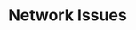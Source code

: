 ---
sidebar_position: 3
title: "Network Issues"
sidebar_label: "Network Issues"
description: "Fix networking problems in Debian environments - resolve connectivity issues, troubleshoot network configuration, fix DNS problems, and restore network functionality."
keywords:
  - "debian network issues"
  - "network troubleshooting"
  - "connectivity problems"
  - "network configuration issues"
  - "dns problems"
tags:
  - debian
  - network-issues
  - network-troubleshooting
  - connectivity-problems
  - network-diagnostics
slug: /linux/debian/troubleshooting/network-issues
---